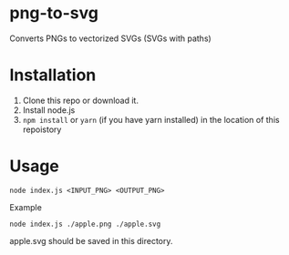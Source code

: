 # png-to-svg

Converts PNGs to vectorized SVGs (SVGs with paths)

# Installation

1. Clone this repo or download it.
2. Install node.js
3. `npm install` or `yarn` (if you have yarn installed) in the location of this repoistory 

# Usage

```
node index.js <INPUT_PNG> <OUTPUT_PNG>
```

Example

```
node index.js ./apple.png ./apple.svg
```

apple.svg should be saved in this directory.

